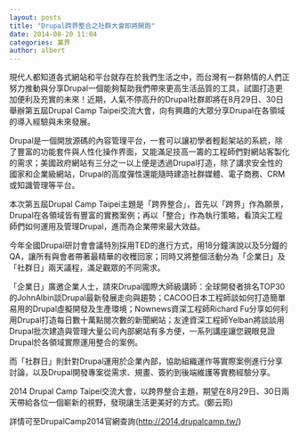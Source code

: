 ```yaml
---
layout: posts
title: "Drupal跨界整合之社群大會即將開跑"
date: 2014-08-20 11:04
categories: 業界
author: albert
---
```


現代人都知道各式網站和平台就存在於我們生活之中，而台灣有一群熱情的人們正努力推動與分享Drupal一個能夠幫助我們帶來更高生活品質的工具，試圖打造更加便利及充實的未來！近期，人氣不停高升的Drupal社群即將在8月29日、30日舉辦第五屆Drupal Camp Taipei交流大會，向有興趣的大眾分享Drupal在各領域的導入經驗與未來發展。





Drupal是一個開放源碼的內容管理平台，一套可以讓初學者輕鬆架站的系統，除了豐富的功能套件與人性化操作界面，又能滿足技高一籌的工程師們對網站客製化的需求；美國政府網站有三分之一以上便是透過Drupal打造，除了講求安全性的國家和企業級網站，Drupal的高度彈性還能隨時建造社群媒體、電子商務、CRM或知識管理等平台。

本次第五屆Drupal Camp Taipei主題是「跨界整合」，首先以「跨界」作為願景，Drupal在各領域皆有豐富的實務案例；再以「整合」作為執行策略，看頂尖工程師們如何運用及管理Drupal，進而為企業帶來最大效益。

今年全國Drupal研討會會議特別採用TED的進行方式，用18分鐘演說以及5分鐘的QA，讓所有與會者帶著最精華的收穫回家；同時又將整個活動分為「企業日」及「社群日」兩天議程，滿足觀眾的不同需求。

「企業日」廣邀企業人士，請來Drupal國際大師級講師：全球開發者排名TOP30的JohnAlbin談Drupal最新發展走向與趨勢；CACOO日本工程師談如何打造簡單易用的Drupal虛擬開發及生產環境；Nownews資深工程師Richard Fu分享如何利用Drupal打造每日數十萬點閱次數的新聞網站；友達資深工程師Yelban將談談用Drupal批次建造與管理大量公司內部網站有多方便，一系列講座讓您親眼見證Drupal於各領域實際運用整合的案例。

而「社群日」則針對Drupal運用於企業內部，協助組織運作等實際案例進行分享討論，以及Drupal開發專案從需求、規畫、簽約到後端維護等實務經驗分享。

2014 Drupal Camp Taipei交流大會，以跨界整合主題，期望在8月29日、30日兩天帶給各位一個嶄新的視野，發現讓生活更美好的方式。(鄭云筠)

詳情可至DrupalCamp2014官網查詢(http://2014.drupalcamp.tw/)



 
